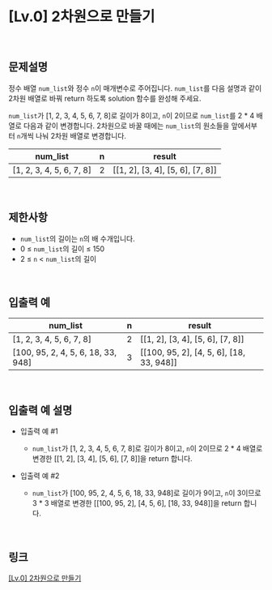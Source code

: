 # [Lv.0] 2차원으로 만들기

<br>

## 문제설명
정수 배열 `num_list`와 정수 `n`이 매개변수로 주어집니다. `num_list`를 다음 설명과 같이 2차원 배열로 바꿔 return 하도록 solution 함수를 완성해 주세요.

`num_list`가 [1, 2, 3, 4, 5, 6, 7, 8]로 길이가 8이고, `n`이 2이므로 `num_list`를 2 * 4 배열로 다음과 같이 변경합니다. 2차원으로 바꿀 때에는 `num_list`의 원소들을 앞에서부터 `n`개씩 나눠 2차원 배열로 변경합니다.

| num_list | n | result |
|---|---|---|
| [1, 2, 3, 4, 5, 6, 7, 8] | 2 | [[1, 2], [3, 4], [5, 6], [7, 8]] |

<br>

## 제한사항
- `num_list`의 길이는 `n`의 배 수개입니다.
- 0 ≤ `num_list`의 길이 ≤ 150
- 2 ≤ `n` < `num_list`의 길이

<br>

## 입출력 예
| num_list | n | result |
|---|---|---|
| [1, 2, 3, 4, 5, 6, 7, 8] | 2 | [[1, 2], [3, 4], [5, 6], [7, 8]] |
| [100, 95, 2, 4, 5, 6, 18, 33, 948] | 3 | [[100, 95, 2], [4, 5, 6], [18, 33, 948]] |

<br>

## 입출력 예 설명
- 입출력 예 #1
    - `num_list`가 [1, 2, 3, 4, 5, 6, 7, 8]로 길이가 8이고, `n`이 2이므로 2 * 4 배열로 변경한 [[1, 2], [3, 4], [5, 6], [7, 8]]을 return 합니다.

- 입출력 예 #2
    - `num_list`가 [100, 95, 2, 4, 5, 6, 18, 33, 948]로 길이가 9이고, `n`이 3이므로 3 * 3 배열로 변경한 [[100, 95, 2], [4, 5, 6], [18, 33, 948]]을 return 합니다.

<br>

## 링크
[[Lv.0] 2차원으로 만들기](https://school.programmers.co.kr/learn/courses/30/lessons/120842)
